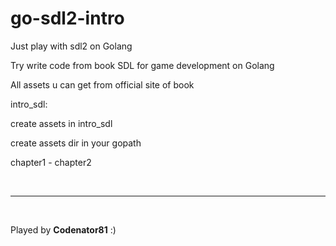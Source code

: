 # go-sdl2-intro
Just play with sdl2 on Golang

<p>Try write code from book SDL for game development on Golang</p>

<p>All assets u can get from official site of book</p>

intro_sdl: 
<p>create assets in intro_sdl</p>
<p>create assets dir in your gopath</p>

chapter1 - chapter2

<br>

<hr>

<br>

Played by <strong>Codenator81</strong> :)

<br>
<br>
